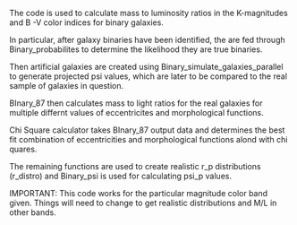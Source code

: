 The code is used to calculate mass to luminosity ratios in the K-magnitudes and B -V color indices for binary galaxies.

In particular, after galaxy binaries have been identified, the are fed through Binary_probabilites to determine the likelihood they are true binaries.

Then artificial galaxies are created using  Binary_simulate_galaxies_parallel to generate projected psi values, which are later to be compared to the real sample of galaxies in question.

BInary_87 then calculates mass to light ratios for the real galaxies for multiple differnt values of eccentricites and morphological functions.

Chi Square calculator takes BInary_87 output data and determines the best fit combination of eccentricities and morphological functions alond with chi quares.

The remaining functions are used to create realistic r_p distributions (r_distro) and Binary_psi is used for calculating psi_p values.  

IMPORTANT: This code works for the particular magnitude color band given. Things will need to change to get realistic distributions and M/L in other bands.
